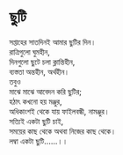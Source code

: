 # ছুটি

সপ্তাহের সাতদিনই আমার ছুটির দিন।  
রাত্রিগুলো ঘুমহীন,  
দিনগুলো ছুটে চলা ক্লান্তিহীন,  
ব্যস্ততা অন্তহীন, অর্থহীন।  
তবুও  
মাঝে মাঝে আবেদন করি ছুটির;  
হঠাৎ কখনো হয় মঞ্জুর,  
অধিকাংশই থেকে যায় ফাইলবন্ধী, নামঞ্জুর।  
সত্যিই একটা ছুটি চাই,  
সময়ের কাছ থেকে অথবা নিজের কাছ থেকে।  
লম্বা একটা ছুটি......।।

